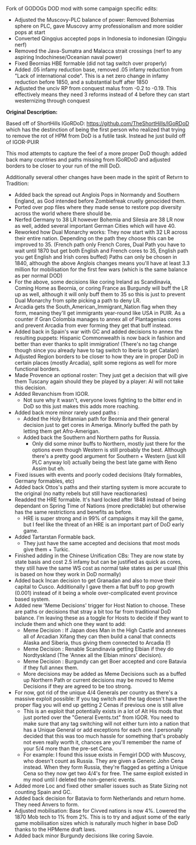 Fork of GODOGs DOD mod with some campaign specific edits:

* Adjusted the Muscovy-PLC balance of power: Removed Bohemias sphere on PLC, gave Muscovy army professionalism and more soldier pops at start
* Converted Qingqius accepted pops in Indonesia to indonesian (Qingqiu nerf)
* Removed the Java-Sumatra and Malacca strait crossings (nerf to any aspiring Indochinese/Oceanian naval power)
* Fixed Beornias HBE formable (did not tag switch over properly)
* Added .05 infamy reduction base, removed .05 infamy reduction from "Lack of international code". This is a net zero change in infamy reduction before 1850, and a substantial buff after 1850
* Adjusted the unciv RP from conquest malus from -0.2 to -0.19. This effectively means they need 3 reforms instead of 4 before they can start westernizing through conquest



**Original Description:**


Based off of ShortHills IGoRDoD: https://github.com/TheShortHills/IGoRDoD which has the destinction of being the first person who realized that trying to remove the rot of HPM from DoD is a futile task. Instead he just build off of IGOR-PUIR

This mod attempts to capture the feel of a more proper DoD though: added back many countries and paths missing from IGoRDoD and adjusted borders to be closer to your run of the mill DoD.

Additionally several other changes have been made in the spirit of Retvrn to Tradition:

* Added back the spread out Anglois Pops in Normandy and Southern England, as God intended before Zombiefreak cruelly genocided them.
* Ported over pop files where they made sense to restore pop diversity across the world where there should be.
* Nerfed Germany to 38 LR however Bohemia and Silesia are 38 LR now as well, added several important German Cities which will have 40.
* Reworked how Dual Monarchy works: They now start with 32 LR across their entire nation. Depending on the path they choose this can be improved to 35. (French path only French Cores, Dual Path you have to wait until 1870 but get both English and French cores to 35, English path you get English and Irish cores buffed) Paths can only be chosen in 1840, although the above Anglois changes means you'll have at least 3.3 million for mobilisation for the first few wars (which is the same balance as per normal DOD)
* For the above, some decisions like coring Ireland as Scandinavia, Coming Home as Beornia, or coring France as Burgundy will buff the LR up as well, although it will only buff them to 35 so this is just to prevent Dual Monarchy from spite picking a path to deny LR.
* Arcadia gets the South_American_Immigrant_Nation flag when they form, meaning they'll get immigrants year-round like USA in PUIR. As a counter if Gran Colombia manages to annex all of Plantagenias cores and prevent Arcadia from ever forming they get that buff instead.
* Added back in Spain's war with GC and added decisions to annex the resulting puppets: Hispanic Commonwealth is now back in fashion and better than ever thanks to split immigration! (There's no tag change though since you already have to tag switch to Iberia to get Catalan)
* Adjusted Region borders to be closer to how they are in proper DoD in certain places (mostly Arcadia), split some regions as well for more functional borders.
* Made Provence an optional roster: They just get a decision that will give them Tuscany again should they be played by a player: AI will not take this decision.
* Added Revanchism from IGOR.
	* Not sure why it wasn't, everyone loves fighting to the bitter end in DoD so this just makes this adds more roaching.
* Added back more minor rarely used paths :
	* Added the Holy Britannian path for Beornia and their general decision just to get cores in Ameriga. Minorly buffed the path by letting them get Afro-Amerigan.
	* Added back the Southern and Northern paths for Russia. 
		* Only did some minor buffs to Northern, mostly just there for the options even though Western is still probably the best. Although there's a pretty good argument for Southern + Western (just kill PLC anyway lol) actually being the best late game with Reno Assim but eh.
* Fixed issues with events and poorly coded decisions (Italy formables, Germany formables, etc)
* Added back Ottos's paths and their starting system is more accurate to the original (no natty rebels but still have reactionaries)
* Readded the HRE formable. It's hard locked after 1848 instead of being dependant on Spring Time of Nations (more predictable) but otherwise has the same restrictions and benefits as before.
	* HRE is super strong and in 99% of campaigns it may kill the game, but I feel like the threat of an HRE is an important part of DoD early game. 
* Added Tartarstan Formable back.
	* They just have the same accepted and decisions that most mods give them + Turkic.
* Finished adding in the Chinese Unification CBs: They are now state by state basis and cost 2.5 infamy but can be justified as quick as cores, they still have the same WS cost as normal take states as per usual (this is based on how they work in DoD normally)
* Added back Incan decision to get Granadan and also to move their capital to Cusco. Additionally I gave them a flat buff to pop growth (0.001) instead of it being a whole over-complicated event province based system.
* Added new 'Meme Decisions' trigger for Host Nation to choose. These are paths or decisions that stray a bit too far from traditional DoD balance. I'm leaving these as a toggle for Hosts to decide if they want to include them and which one they want to add:
	* Meme Decision : If Japan does Man in the High Castle and annexes all of Arcadian Xifang they can then build a canal that connects Alaska and Siberia, thus giving them connected to Arcadia (!)
	* Meme Decision : Renable Scandinavia getting Elbian if they do Nordtyskland (The 'Annex all the Elbian minors' decision).
	* Meme Decision : Burgundy can get Boer accepted and core Batavia if they full annex them.
	* More decisions may be added as Meme Decisions such as a buffed up Northern Path or current decisions may be moved to Meme Decisions if they are agreed to be too strong. 
* For now, got rid of the unique 4/4 Generals per country as there's a massive exploit possible: If you tag switch and the tag doesn't have the proper flag you will end up getting 2 Cenas if previous one is still alive
	* This is an exploit that potentially exists in a lot of Alt His mods that just ported over the "General Events.txt" from IGOR. You need to make sure that any tag switching will not either turn into a nation that has a Unique General or add exceptions for each one. I personally decided that this was too much hassle for something that's probably not even really worth it, chances are you'll remember the name of your 5/4 more than the pre-set Cena.
	* For example: I found this issue exists in Femgirl DOD with Muscovy, who doesn't count as Russia. They are given a Generic John Cena instead. When they form Russia, they're flagged as getting a Unique Cena so they now get two 4/4's for free. The same exploit existed in my mod until I deleted the non-generic events.
* Added more Loc and fixed other smaller issues such as State Sizing not counting Spain and GC.
* Added back decision for Batavia to form Netherlands and return home. They need Anvers to form.
* Adjusted mobilisation: Base for Civved nations is now 4%. Lowered the 1870 Mob tech to 1% from 2%. This is to try and adjust some of the early game mobilisation sizes which is naturally much higher in base DoD thanks to the HPMeme draft laws.
* Added back minor Burgundy decisions like coring Savoie.
